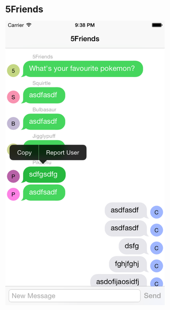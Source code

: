 # 5Friends
![alt tag](https://raw.githubusercontent.com/jhysum/5Friends/master/5Friends.png?token=ABm-W5suJ4LHyGzdETGr_zEfqOd_YURmks5WAk8JwA%3D%3D)